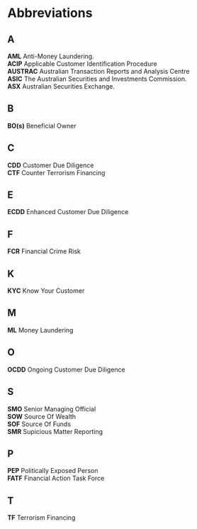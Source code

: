 # Abbreviations 
## A
**AML** Anti-Money Laundering.  
**ACIP** Applicable Customer Identification Procedure  
**AUSTRAC** Australian Transaction Reports and Analysis Centre  
**ASIC** The Australian Securities and Investments Commission.  
**ASX** Australian Securities Exchange.  

## B
**BO(s)** Beneficial Owner

## C
**CDD** Customer Due Diligence  
**CTF** Counter Terrorism Financing  

## E
**ECDD** Enhanced Customer Due Diligence  

## F
**FCR** Financial Crime Risk  

## K
**KYC** Know Your Customer  

## M
**ML** Money Laundering  

## O
**OCDD** Ongoing Customer Due Diligence  

## S
**SMO** Senior Managing Official  
**SOW** Source Of Wealth  
**SOF** Source Of Funds  
**SMR** Supicious Matter Reporting  

## P
**PEP** Politically Exposed Person  
**FATF** Financial Action Task Force  

## T
**TF**  Terrorism Financing  
